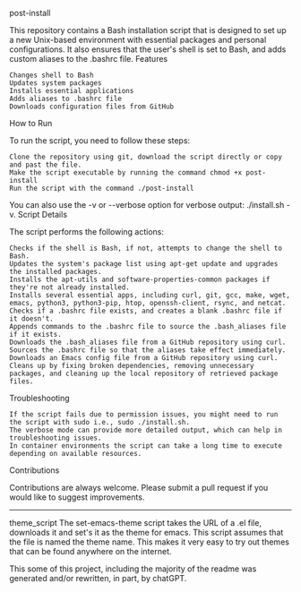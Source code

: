 post-install

This repository contains a Bash installation script that is designed to set up a new Unix-based environment with essential packages and personal configurations. It also ensures that the user's shell is set to Bash, and adds custom aliases to the .bashrc file.
Features

    Changes shell to Bash
    Updates system packages
    Installs essential applications
    Adds aliases to .bashrc file
    Downloads configuration files from GitHub

How to Run

To run the script, you need to follow these steps:

    Clone the repository using git, download the script directly or copy and past the file.
    Make the script executable by running the command chmod +x post-install
    Run the script with the command ./post-install

You can also use the -v or --verbose option for verbose output: ./install.sh -v.
Script Details

The script performs the following actions:

    Checks if the shell is Bash, if not, attempts to change the shell to Bash.
    Updates the system's package list using apt-get update and upgrades the installed packages.
    Installs the apt-utils and software-properties-common packages if they're not already installed.
    Installs several essential apps, including curl, git, gcc, make, wget, emacs, python3, python3-pip, htop, openssh-client, rsync, and netcat.
    Checks if a .bashrc file exists, and creates a blank .bashrc file if it doesn't.
    Appends commands to the .bashrc file to source the .bash_aliases file if it exists.
    Downloads the .bash_aliases file from a GitHub repository using curl.
    Sources the .bashrc file so that the aliases take effect immediately.
    Downloads an Emacs config file from a GitHub repository using curl.
    Cleans up by fixing broken dependencies, removing unnecessary packages, and cleaning up the local repository of retrieved package files.

Troubleshooting

    If the script fails due to permission issues, you might need to run the script with sudo i.e., sudo ./install.sh.
    The verbose mode can provide more detailed output, which can help in troubleshooting issues.
    In container environments the script can take a long time to execute depending on available resources.

Contributions

Contributions are always welcome. Please submit a pull request if you would like to suggest improvements. 

________________________________________________________________________________________________

theme_script
The set-emacs-theme script takes the URL of a .el file, downloads it and set's it as the theme for emacs. This script assumes that the file is named the theme name. This makes it very easy to try out themes that can be found anywhere on the internet.

This some of this project, including the majority of the readme was generated and/or rewritten, in part, by chatGPT.
